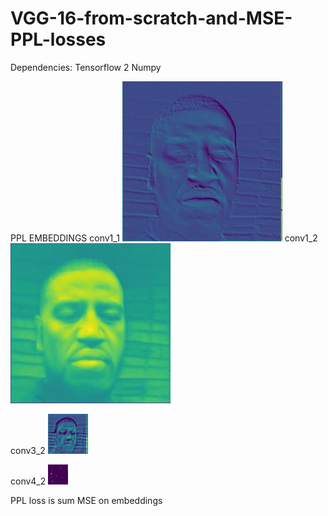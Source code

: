 # VGG-16-from-scratch-and-MSE-PPL-losses

Dependencies:
Tensorflow 2
Numpy

PPL EMBEDDINGS
conv1_1
![conv1](https://github.com/DFGANDP/VGG-16-from-scratch-and-MSE-PPL-losses/blob/main/sad_conv1.jpg?raw=true)
conv1_2
![conv2](https://github.com/DFGANDP/VGG-16-from-scratch-and-MSE-PPL-losses/blob/main/sad_conv2.jpg?raw=true)


conv3_2
![conv3](https://github.com/DFGANDP/VGG-16-from-scratch-and-MSE-PPL-losses/blob/main/sad_conv3.jpg?raw=true)


conv4_2
![conv4](https://github.com/DFGANDP/VGG-16-from-scratch-and-MSE-PPL-losses/blob/main/sad_conv4.jpg?raw=true)

PPL loss is sum MSE on embeddings 
